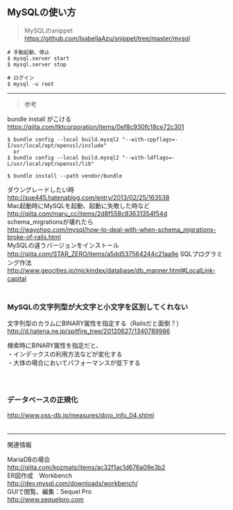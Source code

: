 
## MySQLの使い方

> MySQLのsnippet  
https://github.com/IsabellaAzu/snippet/tree/master/mysql

```
# 手動起動、停止
$ mysql.server start
$ mysql.server stop

# ログイン
$ mysql -u root
```

- - -

> 参考  

bundle install がこける
https://qiita.com/tktcorporation/items/0ef8c930fc18ce72c301
```
$ bundle config --local build.mysql2 "--with-cppflags=-I/usr/local/opt/openssl/include"
  or
$ bundle config --local build.mysql2 "--with-ldflags=-L/usr/local/opt/openssl/lib"

$ bundle install --path vendor/bundle
```


ダウングレードしたい時  
http://sue445.hatenablog.com/entry/2013/02/25/163538  
Mac起動時にMySQLを起動、起動に失敗した時など  
http://qiita.com/maru_cc/items/2d8f558c83631354f54d  
schema_migrationsが壊れたら  
http://wayohoo.com/mysql/how-to-deal-with-when-schema_migrations-broke-of-rails.html  
MySQLの違うバージョンをインストール  
http://qiita.com/STAR_ZERO/items/a5dd537564244c21aa9e
SQLプログラミング作法
http://www.geocities.jp/mickindex/database/db_manner.html#LocalLink-capital
　  
　  
### MySQLの文字列型が大文字と小文字を区別してくれない  
文字列型のカラムにBINARY属性を指定する（Railsだと面倒？）  
http://d.hatena.ne.jp/spitfire_tree/20120627/1340789986  
> 
検索時にBINARY属性を指定だと、  
・インデックスの利用方法などが変化する  
・大体の場合においてパフォーマンスが低下する  
　  
　  
### データベースの正規化
http://www.oss-db.jp/measures/dojo_info_04.shtml  
　  

- - -
関連情報  
>  
MariaDBの場合  
http://qiita.com/kozmats/items/ac32f1ac1d676a09e3b2  
ER図作成　Workbench  
http://dev.mysql.com/downloads/workbench/  
GUIで閲覧、編集：Sequel Pro  
http://www.sequelpro.com  



